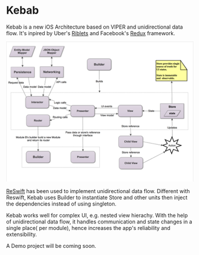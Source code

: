 # Kebab
Kebab is a new iOS Architecture based on VIPER and unidirectional data flow. It's inpired by Uber's [Riblets](https://eng.uber.com/new-rider-app/) and Facebook's [Redux](https://github.com/reactjs/redux) framework. 

![](https://github.com/Chenguang1699/Kebab/blob/master/Kebab%20Architecture_large.png)

[ReSwift](https://github.com/ReSwift/ReSwift) has been used to implement unidirectional data flow. Different with Reswift, Kebab uses Builder to instantiate Store and other units then inject the dependencies instead of using singleton.

Kebab works well for complex UI, e.g. nested view hierachy. With the help of unidirectional data flow, it handles communication and state changes in a single place( per module), hence increases the app's reliability and extensibility.

A Demo project will be coming soon.



